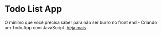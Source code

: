 # Todo List App

O mínimo que você precisa saber para não ser burro no front end - Criando um Todo App com JavaScript. [Veja mais](https://www.youtube.com/watch?v=x6jPQkUVeWE).
